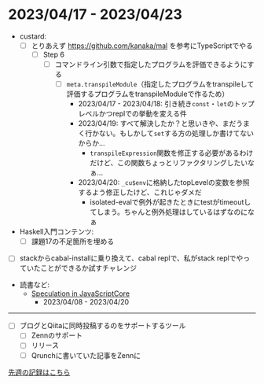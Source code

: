 # 2023/04/17 - 2023/04/23

- custard:
    - [ ] とりあえず <https://github.com/kanaka/mal> を参考にTypeScriptでやる
        - [ ] Step 6
            - [ ] コマンドライン引数で指定したプログラムを評価できるようにする
                - [ ] `meta.transpileModule`（指定したプログラムをtranspileして評価するプログラムをtranspileModuleで作るため）
                    - 2023/04/17 - 2023/04/18: 引き続き`const`・`let`のトップレベルかつreplでの挙動を変える件
                    - 2023/04/19: すべて解決したか？と思いきや、まだうまく行かない。もしかして`set`する方の処理しか書けてないからか...
                        - `transpileExpression`関数を修正する必要があるわけだけど、この関数ちょっとリファクタリングしたいなぁ...
                    - 2023/04/20: `_cu$env`に格納したtopLevelの変数を参照するよう修正したけど、これじゃダメだ
                        - isolated-evalで例外が起きたときにtestがtimeoutしてしまう。ちゃんと例外処理はしているはずなのになぁ
- Haskell入門コンテンツ:
    - [ ] 課題17の不足箇所を埋める
- [ ] stackからcabal-installに乗り換えて、cabal replで、私がstack replでやっていたことができるか試すチャレンジ
- 読書など:
    - [Speculation in JavaScriptCore](https://webkit.org/blog/10308/speculation-in-javascriptcore/)
        - 2023/04/08 - 2023/04/20

------

- [ ] ブログとQiitaに同時投稿するのをサポートするツール
    - [ ] Zennのサポート
    - [ ] リリース
    - [ ] Qrunchに書いていた記事をZennに

[先週の記録はこちら](https://github.com/igrep/daily-commits/blob/52e24dcf071abb8a14895d958557c0249863fd53/yesterday.md)
